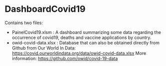 # DashboardCovid19

Contains two files:
* PainelCovid19.xlsm : A dashboard summarizing some data regarding the occurrence of covid19, deaths and vaccine applications by country.
* owid-covid-data.xlsx : Database that can also be obtained directly from Github from Our World In Data: https://covid.ourworldindata.org/data/owid-covid-data.xlsx
More information: https://github.com/owid/covid-19-data

